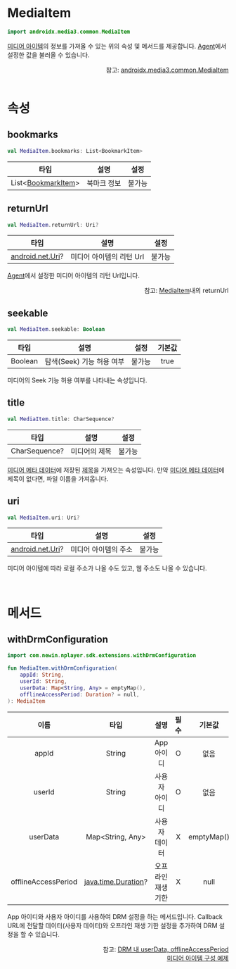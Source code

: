 # MediaItem

```kotlin
import androidx.media3.common.MediaItem
```

[미디어 아이템](https://developer.android.com/reference/androidx/media3/common/MediaItem)의 정보를 가져올 수 있는 위의 속성 및 메서드를 제공합니다. [Agent](../../../agent/home.md)에서 설정한 값을 불러올 수 있습니다.

<div align="right">
참고: <a href="https://developer.android.com/reference/androidx/media3/common/MediaItem">androidx.media3.common.MediaItem</a>
</div>

<br>

# 속성

## bookmarks

```kotlin
val MediaItem.bookmarks: List<BookmarkItem>
```

| 타입 | 설명 | 설정 |
|:----:|---|:---:|
|List\<[BookmarkItem](../bookmark-item/home.md)\>|북마크 정보| 불가능 |

## returnUrl

```kotlin
val MediaItem.returnUrl: Uri?
```

| 타입 | 설명 | 설정 |
|:----:|---|:---:|
|[android.net.Uri](https://developer.android.com/reference/android/net/Uri)?|미디어 아이템의 리턴 Url| 불가능 |

[Agent](../../../agent/home.md)에서 설정한 미디어 아이템의 리턴 Url입니다.
<div align="right">
참고: <a href="../../../agent/home.md#mediaitem">MediaItem</a>내의 returnUrl
</div>

## seekable

```kotlin
val MediaItem.seekable: Boolean
```

| 타입 | 설명 | 설정 | 기본값 |
|:----:|---|:---:|:---:|
|Boolean|탐색(Seek) 기능 허용 여부 | 불가능 | true |

미디어의 Seek 기능 허용 여부를 나타내는 속성입니다.

## title

```kotlin
val MediaItem.title: CharSequence?
```

| 타입 | 설명 | 설정 |
|:----:|---|:---:|
|CharSequence?|미디어의 제목| 불가능 |

[미디어 메타 데이터](../media-metadata/home.md)에 저장된 [제목](../media-metadata/home.md#title)을 가져오는 속성입니다. 만약 [미디어 메타 데이터](../media-metadata/home.md)에 제목이 없다면, 파일 이름을 가져옵니다.

## uri

```kotlin
val MediaItem.uri: Uri?
```

| 타입 | 설명 | 설정 |
|:----:|---|:---:|
|[android.net.Uri](https://developer.android.com/reference/android/net/Uri)?| 미디어 아이템의 주소 | 불가능 |

미디어 아이템에 따라 로컬 주소가 나올 수도 있고, 웹 주소도 나올 수 있습니다.

<br>

# 메서드

## withDrmConfiguration

```kotlin
import com.newin.nplayer.sdk.extensions.withDrmConfiguration

fun MediaItem.withDrmConfiguration(
    appId: String,
    userId: String,
    userData: Map<String, Any> = emptyMap(),
    offlineAccessPeriod: Duration? = null,
): MediaItem
```

| 이름 | 타입 | 설명 | 필수| 기본값 |
|:---:|:---:|:---:|:--:|:--:|
| appId | String | App 아이디 | O | 없음 | 
| userId | String | 사용자 아이디 | O | 없음 |
| userData | Map<String, Any> | 사용자 데이터 | X | emptyMap() |
| offlineAccessPeriod | [java.time.Duration](https://developer.android.com/reference/java/time/Duration)? | 오프라인 재생 기한 | X | null |

App 아이디와 사용자 아이디를 사용하여 DRM 설정을 하는 메서드입니다.
Callback URL에 전달할 데이터(사용자 데이터)와 오프라인 재생 기한 설정을 추가하여 DRM 설정을 할 수 있습니다.

<div align="right">
참고: <a href="../../../agent/home.md#drm">DRM 내 userData, offlineAccessPeriod</a><br>
<a href="../../how-to-use/home.md#미디어-아이템-구성-예제">미디어 아이템 구성 예제</a>
</div>
